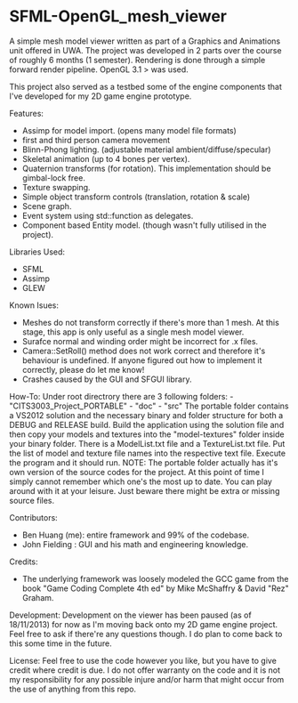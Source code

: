 SFML-OpenGL_mesh_viewer
=======================

A simple mesh model viewer written as part of a Graphics and Animations unit offered in UWA.
The project was developed in 2 parts over the course of roughly 6 months (1 semester). Rendering is done through a 
simple forward render pipeline. OpenGL 3.1 > was used.

This project also served as a testbed some of the engine components that I've developed for my 2D game engine prototype.


Features:
  - Assimp for model import. (opens many model file formats)
  - first and third person camera movement
  - Blinn-Phong lighting. (adjustable material ambient/diffuse/specular)
  - Skeletal animation (up to 4 bones per vertex).
  - Quaternion transforms (for rotation). This implementation should be gimbal-lock free.
  - Texture swapping.
  - Simple object transform controls (translation, rotation & scale)
  - Scene graph.
  - Event system using std::function as delegates.
  - Component based Entity model. (though wasn't fully utilised in the project).
  
  
Libraries Used:
  - SFML
  - Assimp
  - GLEW


Known Isues:
  - Meshes do not transform correctly if there's more than 1 mesh.
    At this stage, this app is only useful as a single mesh model viewer.
  - Surafce normal and winding order might be incorrect for .x files.
  - Camera::SetRoll() method does not work correct and therefore it's behaviour is undefined.
    If anyone figured out how to implement it correctly, please do let me know!
  - Crashes caused by the GUI and SFGUI library.


How-To:
  Under root directrory there are 3 following folders:
    - "CITS3003_Project_PORTABLE"
    - "doc"
    - "src"
  The portable folder contains a VS2012 solution and the necessary binary and folder structure for both a DEBUG and RELEASE build. Build the application using the solution file and then copy your models and textures into the "model-textures" folder inside your binary folder. There is a ModelList.txt file and a TextureList.txt file. Put the list of model and texture file names into the respective text file. Execute the program and it should run.
  NOTE: The portable folder actually has it's own version of the source codes for the project. At this point of time I simply cannot remember which one's the most up to date. You can play around with it at your leisure. Just beware there might be extra or missing source files.


Contributors:
  - Ben Huang (me): entire framework and 99% of the codebase.
  - John Fielding : GUI and his math and engineering knowledge.
  
  
Credits:
  - The underlying framework was loosely modeled the GCC game from the book "Game Coding Complete 4th ed"
    by Mike McShaffry & David "Rez" Graham.

Development:
  Development on the viewer has been paused (as of 18/11/2013) for now as I'm moving back onto my 2D game engine project.
  Feel free to ask if there're any questions though. I do plan to come back to this some time in the future.
  
  
License:
  Feel free to use the code however you like, but you have to give credit where credit is due.
  I do not offer warranty on the code and it is not my responsibility for any possible injure
  and/or harm that might occur from the use of anything from this repo.
